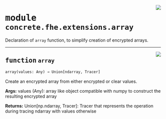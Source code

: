 <!-- markdownlint-disable -->

<a href="../../frontends/concrete-python/concrete/fhe/extensions/array.py#L0"><img align="right" style="float:right;" src="https://img.shields.io/badge/-source-cccccc?style=flat-square"></a>

# <kbd>module</kbd> `concrete.fhe.extensions.array`
Declaration of `array` function, to simplify creation of encrypted arrays. 


---

<a href="../../frontends/concrete-python/concrete/fhe/extensions/array.py#L16"><img align="right" style="float:right;" src="https://img.shields.io/badge/-source-cccccc?style=flat-square"></a>

## <kbd>function</kbd> `array`

```python
array(values: Any) → Union[ndarray, Tracer]
```

Create an encrypted array from either encrypted or clear values. 



**Args:**
  values (Any):  array like object compatible with numpy to construct the resulting encrypted array 



**Returns:**
  Union[np.ndarray, Tracer]:  Tracer that represents the operation during tracing  ndarray with values otherwise 


